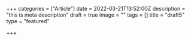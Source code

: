 +++
categories = ["Article"]
date = 2022-03-21T13:52:00Z
description = "this is meta description"
draft = true
image = ""
tags = []
title = "draft5"
type = "featured"

+++
